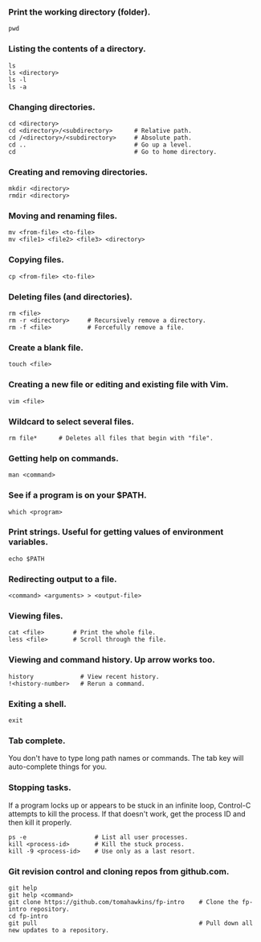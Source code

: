 ### Print the working directory (folder).
    pwd

### Listing the contents of a directory.
    ls
    ls <directory>
    ls -l
    ls -a

### Changing directories.
    cd <directory>
    cd <directory>/<subdirectory>      # Relative path.
    cd /<directory>/<subdirectory>     # Absolute path.
    cd ..                              # Go up a level.
    cd                                 # Go to home directory.

### Creating and removing directories.
    mkdir <directory>
    rmdir <directory>

### Moving and renaming files.
    mv <from-file> <to-file>
    mv <file1> <file2> <file3> <directory>

### Copying files.
    cp <from-file> <to-file>

### Deleting files (and directories).
    rm <file>
    rm -r <directory>     # Recursively remove a directory.
    rm -f <file>          # Forcefully remove a file.

### Create a blank file.
    touch <file>

### Creating a new file or editing and existing file with Vim.
    vim <file>

### Wildcard to select several files.
    rm file*      # Deletes all files that begin with "file".

### Getting help on commands.
    man <command>

### See if a program is on your $PATH.
    which <program>

### Print strings.  Useful for getting values of environment variables.
    echo $PATH

### Redirecting output to a file.
    <command> <arguments> > <output-file>

### Viewing files.
    cat <file>        # Print the whole file.
    less <file>       # Scroll through the file.

### Viewing and command history.  Up arrow works too.
    history             # View recent history.
    !<history-number>   # Rerun a command.

### Exiting a shell.
    exit

### Tab complete.

You don't have to type long path names or commands.
The tab key will auto-complete things for you.  

### Stopping tasks.

If a program locks up or appears to be stuck in an infinite loop, Control-C 
attempts to kill the process.  If that doesn't work, get the process ID 
and then kill it properly.

    ps -e                   # List all user processes.
    kill <process-id>       # Kill the stuck process.
    kill -9 <process-id>    # Use only as a last resort.

### Git revision control and cloning repos from github.com.

    git help
    git help <command>
    git clone https://github.com/tomahawkins/fp-intro    # Clone the fp-intro repository.
    cd fp-intro
    git pull                                             # Pull down all new updates to a repository.


